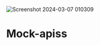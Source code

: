 ![Screenshot 2024-03-07 010309](https://github.com/Ayaad72/Mock-apiss/assets/96831865/3fae0e11-9bd8-4cf7-8263-3f6c338017a8)



# Mock-apiss
